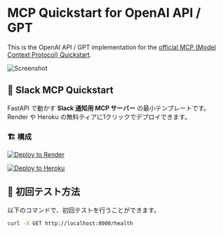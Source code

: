 # MCP Quickstart for OpenAI API / GPT

This is the OpenAI API / GPT implementation for the [official MCP (Model Context Protocol) Quickstart](https://modelcontextprotocol.io/introduction).


![Screenshot](docs/img/screenshot.png)
## 🚀 Slack MCP Quickstart

FastAPI で動かす **Slack 通知用 MCP サーバー** の最小テンプレートです。  
Render や Heroku の無料ティアに1クリックでデプロイできます。

### 🏗️ 構成

[![Deploy to Render](https://render.com/images/deploy-to-render-button.svg)](https://render.com/deploy?repo=mcp-gpt-tutorial)

[![Deploy to Heroku](https://www.herokucdn.com/deploy/button.svg)](https://heroku.com/deploy?template=mcp-gpt-tutorial)

## 🚀 初回テスト方法

以下のコマンドで、初回テストを行うことができます。

```bash
curl -X GET http://localhost:8000/health
